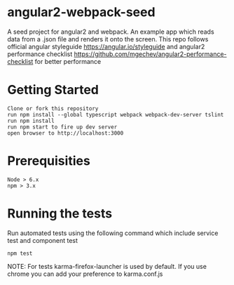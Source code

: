# angular2-webpack-seed

A seed project for angular2 and webpack.
An example app which reads data from a .json file and renders it onto the screen.
This repo follows official angular styleguide https://angular.io/styleguide 
and angular2 performance checklist https://github.com/mgechev/angular2-performance-checklist for better performance  

# Getting Started

    Clone or fork this repository
    run npm install --global typescript webpack webpack-dev-server tslint
    run npm install
    run npm start to fire up dev server
    open browser to http://localhost:3000

# Prerequisities

    Node > 6.x
    npm > 3.x

# Running the tests

Run automated tests using the following command which include service test and component test
    
    npm test  

NOTE: For tests karma-firefox-launcher is used by default. If you use chrome you can add your preference to karma.conf.js
